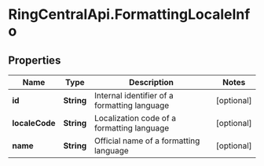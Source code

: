 # RingCentralApi.FormattingLocaleInfo

## Properties
Name | Type | Description | Notes
------------ | ------------- | ------------- | -------------
**id** | **String** | Internal identifier of a formatting language | [optional] 
**localeCode** | **String** | Localization code of a formatting language | [optional] 
**name** | **String** | Official name of a formatting language | [optional] 


